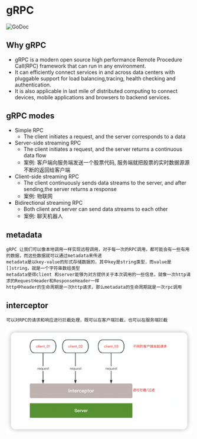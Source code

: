 # gRPC

![GoDoc](https://pkg.go.dev/badge/google.golang.org/grpc)

## Why gRPC

- gRPC is a modern open source high performance Remote Procedure Call(RPC) framework that can run in any environment.
- It can efficiently connect services in and across data centers with pluggable support for load balancing,tracing, health checking and authentication.
- It is also applicable in last mile of distributed computing to connect devices, mobile applications and browsers to backend services.

## gRPC modes
- Simple RPC
    - The client initiates a request, and the server corresponds to a data
- Server-side streaming RPC
    - The client initiates a request, and the server returns a continuous data flow
    - 案例: 客户端向服务端发送一个股票代码, 服务端就把股票的实时数据源源不断的返回给客户端
- Client-side streaming RPC
    - The client continuously sends data streams to the server, and after sending,the server returns a response
    - 案例: 物联网
- Bidirectional streaming RPC
    - Both client and server can send data streams to each other
    - 案例: 聊天机器人

## metadata
```text
gRPC 让我们可以像本地调用一样实现远程调用，对于每一次的RPC调用，都可能会有一些有用的数据，而这些数据就可以通过metadata来传递
metadata是以key-value的形式存储数据的，其中key是string类型，而value是[]string，就是一个字符串数组类型
metadata使得client 和server能够为对方提供关于本次调用的一些信息，就像一次http请求的RequestHeader和ResponseHeader一样
http中header的生命周期是一次http请求，那么metadata的生命周期就是一次rpc调用
```

## interceptor
```text
可以对RPC的请求和响应进行拦截处理，既可以在客户端拦截，也可以在服务端拦截
```

<img src="./images/interceptor.png">